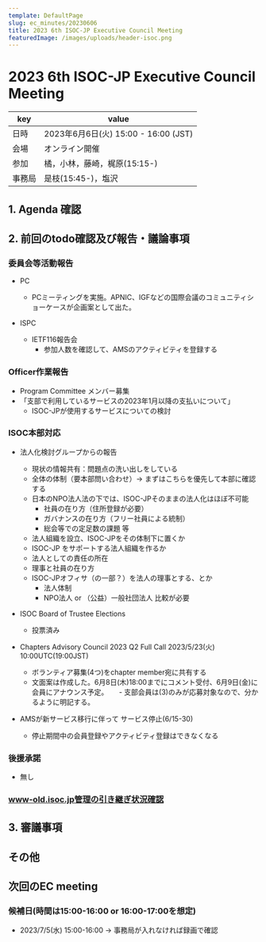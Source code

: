 ```yaml
---
template: DefaultPage
slug: ec_minutes/20230606
title: 2023 6th ISOC-JP Executive Council Meeting 
featuredImage: /images/uploads/header-isoc.png
---
```


# 2023 6th ISOC-JP Executive Council Meeting 
|key|value|
|---|------|
|日時| 2023年6月6日(火) 15:00 - 16:00 (JST) |
|会場|オンライン開催|
|参加|橘，小林，藤崎，梶原(15:15-)|
|事務局|是枝(15:45-)，塩沢|

## 1. Agenda 確認

## 2. 前回のtodo確認及び報告・議論事項
### 委員会等活動報告
- PC
  - PCミーティングを実施。APNIC、IGFなどの国際会議のコミュニティショーケースが企画案として出た。

- ISPC
  - IETF116報告会
    - 参加人数を確認して、AMSのアクティビティを登録する

### Officer作業報告
- Program Committee メンバー募集
- 「支部で利用しているサービスの2023年1月以降の支払いについて」
  - ISOC-JPが使用するサービスについての検討

### ISOC本部対応
- 法人化検討グループからの報告
  - 現状の情報共有：問題点の洗い出しをしている
  - 全体の体制（要本部問い合わせ）→ まずはこちらを優先して本部に確認する
  - 日本のNPO法人法の下では、ISOC-JPそのままの法人化はほぼ不可能
    - 社員の在り方（住所登録が必要）
    - ガバナンスの在り方（フリー社員による統制）
    - 総会等での定足数の課題 等
  - 法人組織を設立、ISOC-JPをその体制下に置くか
  - ISOC-JP をサポートする法人組織を作るか
  - 法人としての責任の所在
  - 理事と社員の在り方
  - ISOC-JPオフィサ（の一部？）を法人の理事とする、とか
    - 法人体制
    - NPO法人 or （公益）一般社団法人  比較が必要

- ISOC Board of Trustee Elections
  - 投票済み

- Chapters Advisory Council 2023 Q2 Full Call 2023/5/23(火) 10:00UTC(19:00JST)
  - ボランティア募集(4つ)をchapter member宛に共有する
  - 文面案は作成した。6月8日(木)18:00までにコメント受付、6月9日(金)に会員にアナウンス予定。
 　 - 支部会員は(3)のみが応募対象なので、分かるように明記する。

- AMSが新サービス移行に伴って サービス停止(6/15-30)
  - 停止期間中の会員登録やアクティビティ登録はできなくなる

### 後援承諾
- 無し

### www-old.isoc.jp管理の引き継ぎ状況確認

## 3. 審議事項

## その他

## 次回のEC meeting
### 候補日(時間は15:00-16:00 or 16:00-17:00を想定)

- 2023/7/5(水) 15:00-16:00
  → 事務局が入れなければ録画で確認
